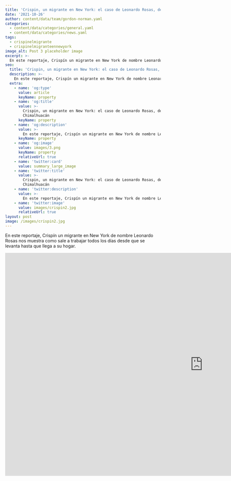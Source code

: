 ```yaml
---
title: 'Crispin, un migrante en New York: el caso de Leonardo Rosas, de Chimalhuacán'
date: '2021-10-26'
author: content/data/team/gordon-norman.yaml
categories:
  - content/data/categories/general.yaml
  - content/data/categories/news.yaml
tags:
  - crispinelmigrante
  - crispinelmigranteennewyork
image_alt: Post 3 placeholder image
excerpt: >-
  En este reportaje, Crispín un migrante en New York de nombre Leonardo Rosas nos muestra como sale a trabajar todos los días desde que se levanta hasta que llega a su hogar.
seo:
  title: 'Crispin, un migrante en New York: el caso de Leonardo Rosas, de Chimalhuacán'
  description: >-
    En este reportaje, Crispín un migrante en New York de nombre Leonardo Rosas nos muestra como sale a trabajar todos los días desde que se levanta hasta que llega a su hogar.
  extra:
    - name: 'og:type'
      value: article
      keyName: property
    - name: 'og:title'
      value: >-
        Crispin, un migrante en New York: el caso de Leonardo Rosas, de
        Chimalhuacán
      keyName: property
    - name: 'og:description'
      value: >-
        En este reportaje, Crispín un migrante en New York de nombre Leonardo Rosas nos muestra como sale a trabajar todos los días desde que se levanta hasta que llega a su hogar.
      keyName: property
    - name: 'og:image'
      value: images/3.png
      keyName: property
      relativeUrl: true
    - name: 'twitter:card'
      value: summary_large_image
    - name: 'twitter:title'
      value: >-
        Crispin, un migrante en New York: el caso de Leonardo Rosas, de
        Chimalhuacán
    - name: 'twitter:description'
      value: >-
        En este reportaje, Crispín un migrante en New York de nombre Leonardo Rosas nos muestra como sale a trabajar todos los días desde que se levanta hasta que llega a su hogar.
    - name: 'twitter:image'
      value: images/crispin2.jpg
      relativeUrl: true
layout: post
image: /images/crispin2.jpg
---
```


En este reportaje, Crispín un migrante en New York de nombre Leonardo Rosas nos muestra como sale a trabajar todos los días desde que se levanta hasta que llega a su hogar.

<iframe width="1280" height="721" src="https://www.youtube.com/embed/e2rGJZOb94s" title="YouTube video player" frameborder="0" allow="accelerometer; autoplay; clipboard-write; encrypted-media; gyroscope; picture-in-picture" allowfullscreen></iframe>